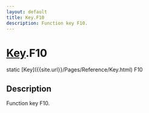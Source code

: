 ```yaml
---
layout: default
title: Key.F10
description: Function key F10.
---
```

# [Key]({{site.url}}/Pages/Reference/Key.html).F10

<div class='signature' markdown='1'>
static [Key]({{site.url}}/Pages/Reference/Key.html) F10
</div>

## Description
Function key F10.

